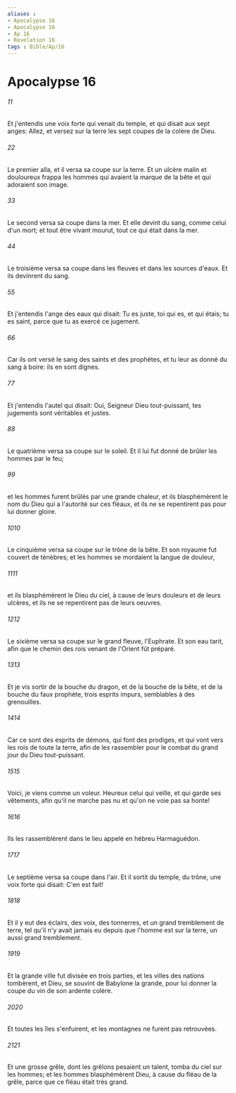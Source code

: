 ```yaml
---
aliases : 
- Apocalypse 16
- Apocalypse 16
- Ap 16
- Revelation 16
tags : Bible/Ap/16
---
```


# Apocalypse 16

###### 11
Et j'entendis une voix forte qui venait du temple, et qui disait aux sept anges: Allez, et versez sur la terre les sept coupes de la colère de Dieu.
###### 22
Le premier alla, et il versa sa coupe sur la terre. Et un ulcère malin et douloureux frappa les hommes qui avaient la marque de la bête et qui adoraient son image.
###### 33
Le second versa sa coupe dans la mer. Et elle devint du sang, comme celui d'un mort; et tout être vivant mourut, tout ce qui était dans la mer.
###### 44
Le troisième versa sa coupe dans les fleuves et dans les sources d'eaux. Et ils devinrent du sang.
###### 55
Et j'entendis l'ange des eaux qui disait: Tu es juste, toi qui es, et qui étais; tu es saint, parce que tu as exercé ce jugement.
###### 66
Car ils ont versé le sang des saints et des prophètes, et tu leur as donné du sang à boire: ils en sont dignes.
###### 77
Et j'entendis l'autel qui disait: Oui, Seigneur Dieu tout-puissant, tes jugements sont véritables et justes.
###### 88
Le quatrième versa sa coupe sur le soleil. Et il lui fut donné de brûler les hommes par le feu;
###### 99
et les hommes furent brûlés par une grande chaleur, et ils blasphémèrent le nom du Dieu qui a l'autorité sur ces fléaux, et ils ne se repentirent pas pour lui donner gloire.
###### 1010
Le cinquième versa sa coupe sur le trône de la bête. Et son royaume fut couvert de ténèbres; et les hommes se mordaient la langue de douleur,
###### 1111
et ils blasphémèrent le Dieu du ciel, à cause de leurs douleurs et de leurs ulcères, et ils ne se repentirent pas de leurs oeuvres.
###### 1212
Le sixième versa sa coupe sur le grand fleuve, l'Euphrate. Et son eau tarit, afin que le chemin des rois venant de l'Orient fût préparé.
###### 1313
Et je vis sortir de la bouche du dragon, et de la bouche de la bête, et de la bouche du faux prophète, trois esprits impurs, semblables à des grenouilles.
###### 1414
Car ce sont des esprits de démons, qui font des prodiges, et qui vont vers les rois de toute la terre, afin de les rassembler pour le combat du grand jour du Dieu tout-puissant.
###### 1515
Voici, je viens comme un voleur. Heureux celui qui veille, et qui garde ses vêtements, afin qu'il ne marche pas nu et qu'on ne voie pas sa honte!
###### 1616
Ils les rassemblèrent dans le lieu appelé en hébreu Harmaguédon.
###### 1717
Le septième versa sa coupe dans l'air. Et il sortit du temple, du trône, une voix forte qui disait: C'en est fait!
###### 1818
Et il y eut des éclairs, des voix, des tonnerres, et un grand tremblement de terre, tel qu'il n'y avait jamais eu depuis que l'homme est sur la terre, un aussi grand tremblement.
###### 1919
Et la grande ville fut divisée en trois parties, et les villes des nations tombèrent, et Dieu, se souvint de Babylone la grande, pour lui donner la coupe du vin de son ardente colère.
###### 2020
Et toutes les îles s'enfuirent, et les montagnes ne furent pas retrouvées.
###### 2121
Et une grosse grêle, dont les grêlons pesaient un talent, tomba du ciel sur les hommes; et les hommes blasphémèrent Dieu, à cause du fléau de la grêle, parce que ce fléau était très grand.
